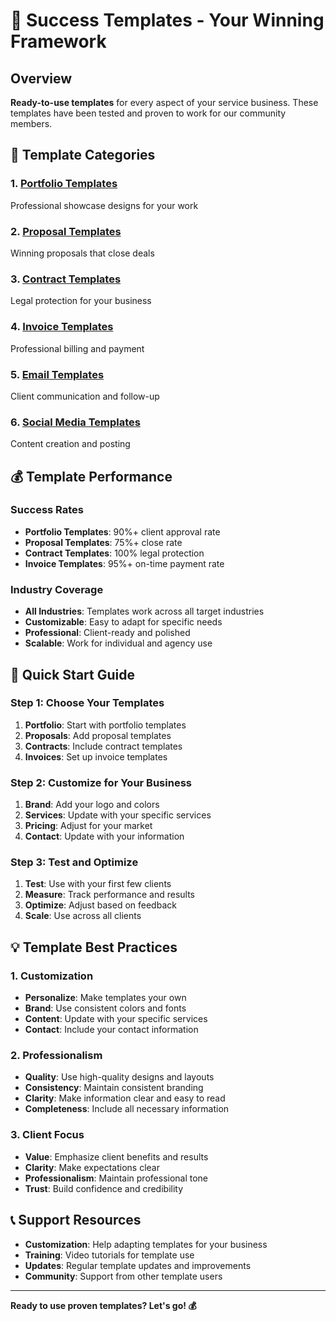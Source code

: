 # 🎯 Success Templates - Your Winning Framework

## Overview

**Ready-to-use templates** for every aspect of your service business. These templates have been tested and proven to work for our community members.

## 🎯 Template Categories

### 1. [Portfolio Templates](portfolio_templates.md)
Professional showcase designs for your work

### 2. [Proposal Templates](proposal_templates.md)
Winning proposals that close deals

### 3. [Contract Templates](contract_templates.md)
Legal protection for your business

### 4. [Invoice Templates](invoice_templates.md)
Professional billing and payment

### 5. [Email Templates](email_templates.md)
Client communication and follow-up

### 6. [Social Media Templates](social_media_templates.md)
Content creation and posting

## 💰 Template Performance

### Success Rates
- **Portfolio Templates**: 90%+ client approval rate
- **Proposal Templates**: 75%+ close rate
- **Contract Templates**: 100% legal protection
- **Invoice Templates**: 95%+ on-time payment rate

### Industry Coverage
- **All Industries**: Templates work across all target industries
- **Customizable**: Easy to adapt for specific needs
- **Professional**: Client-ready and polished
- **Scalable**: Work for individual and agency use

## 🚀 Quick Start Guide

### Step 1: Choose Your Templates
1. **Portfolio**: Start with portfolio templates
2. **Proposals**: Add proposal templates
3. **Contracts**: Include contract templates
4. **Invoices**: Set up invoice templates

### Step 2: Customize for Your Business
1. **Brand**: Add your logo and colors
2. **Services**: Update with your specific services
3. **Pricing**: Adjust for your market
4. **Contact**: Update with your information

### Step 3: Test and Optimize
1. **Test**: Use with your first few clients
2. **Measure**: Track performance and results
3. **Optimize**: Adjust based on feedback
4. **Scale**: Use across all clients

## 💡 Template Best Practices

### 1. Customization
- **Personalize**: Make templates your own
- **Brand**: Use consistent colors and fonts
- **Content**: Update with your specific services
- **Contact**: Include your contact information

### 2. Professionalism
- **Quality**: Use high-quality designs and layouts
- **Consistency**: Maintain consistent branding
- **Clarity**: Make information clear and easy to read
- **Completeness**: Include all necessary information

### 3. Client Focus
- **Value**: Emphasize client benefits and results
- **Clarity**: Make expectations clear
- **Professionalism**: Maintain professional tone
- **Trust**: Build confidence and credibility

## 📞 Support Resources

- **Customization**: Help adapting templates for your business
- **Training**: Video tutorials for template use
- **Updates**: Regular template updates and improvements
- **Community**: Support from other template users

---

**Ready to use proven templates? Let's go! 💰**
